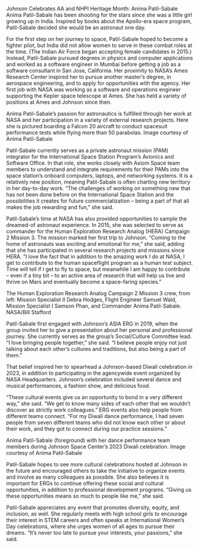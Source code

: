 Johnson Celebrates AA and NHPI Heritage Month: Anima Patil-Sabale 
 Anima Patil-Sabale has been shooting for the stars since she was a little girl growing up in India. Inspired by books about the Apollo-era space program, Patil-Sabale decided she would be an astronaut one day.

For the first step on her journey to space, Patil-Sabale hoped to become a fighter pilot, but India did not allow women to serve in these combat roles at the time. (The Indian Air Force began accepting female candidates in 2015.) Instead, Patil-Sabale pursued degrees in physics and computer applications and worked as a software engineer in Mumbai before getting a job as a software consultant in San Jose, California. Her proximity to NASA’s Ames Research Center inspired her to pursue another master’s degree, in aerospace engineering, and to apply for opportunities with the agency. Her first job with NASA was working as a software and operations engineer supporting the Kepler space telescope at Ames. She has held a variety of positions at Ames and Johnson since then.

Anima Patil-Sabale’s passion for astronautics is fulfilled through her work at NASA and her participation in a variety of external research projects. Here she is pictured boarding a Falcon 20 aircraft to conduct spacesuit performance tests while flying more than 50 parabolas. Image courtesy of Anima Patil-Sabale

Patil-Sabale currently serves as a private astronaut mission (PAM) integrator for the International Space Station Program’s Avionics and Software Office. In that role, she works closely with Axiom Space team members to understand and integrate requirements for their PAMs into the space station’s onboard computers, laptops, and networking systems. It is a relatively new position, meaning Patil-Sabale is often charting new territory in her day-to-day work. “The challenges of working on something new that has not been done before on the International Space Station and the possibilities it creates for future commercialization – being a part of that all makes the job rewarding and fun,” she said.

Patil-Sabale’s time at NASA has also provided opportunities to sample the dreamed-of astronaut experience. In 2015, she was selected to serve as commander for the Human Exploration Research Analog (HERA) Campaign 2 Mission 3. The mission marked her first trip to Johnson. “Coming to the home of astronauts was exciting and emotional for me,” she said, adding that she has participated in several research projects and missions since HERA. “I love the fact that in addition to the amazing work I do at NASA, I get to contribute to the human spaceflight program as a human test subject. Time will tell if I get to fly to space, but meanwhile I am happy to contribute – even if a tiny bit – to an active area of research that will help us live and thrive on Mars and eventually become a space-faring species.”

The Human Exploration Research Analog Campaign 2 Mission 3 crew, from left: Mission Specialist II Debra Hodges, Flight Engineer Samuel Wald, Mission Specialist I Samson Phan, and Commander Anima Patil-Sabale. NASA/Bill Stafford

Patil-Sabale first engaged with Johnson’s ASIA ERG in 2019, when the group invited her to give a presentation about her personal and professional journey. She currently serves as the group’s Social/Culture Committee lead. “I love bringing people together,” she said. “I believe people enjoy not just talking about each other’s cultures and traditions, but also being a part of them.”

That belief inspired her to spearhead a Johnson-based Diwali celebration in 2023, in addition to participating in the agencywide event organized by NASA Headquarters. Johnson’s celebration included several dance and musical performances, a fashion show, and delicious food.

“These cultural events give us an opportunity to bond in a very different way,” she said. “We get to know many sides of each other that we wouldn’t discover as strictly work colleagues.” ERG events also help people from different teams connect. “For my Diwali dance performance, I had seven people from seven different teams who did not know each other or about their work, and they got to connect during our practice sessions.”

Anima Patil-Sabale (foreground) with her dance performance team members during Johnson Space Center’s 2023 Diwali celebration. Image courtesy of Anima Patil-Sabale

Patil-Sabale hopes to see more cultural celebrations hosted at Johnson in the future and encouraged others to take the initiative to organize events and involve as many colleagues as possible. She also believes it is important for ERGs to continue offering these social and cultural opportunities, in addition to professional development programs. “Giving us these opportunities means so much to people like me,” she said.

Patil-Sabale appreciates any event that promotes diversity, equity, and inclusion, as well. She regularly meets with high school girls to encourage their interest in STEM careers and often speaks at International Women’s Day celebrations, where she urges women of all ages to pursue their dreams. “It’s never too late to pursue your interests, your passions,” she said.